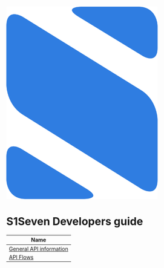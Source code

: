<p align="left">
  <img src="logo.png">
</p>

# S1Seven Developers guide

| Name                      |
| ------------------------- |
| [General API information] |
| [API Flows]               |

[general api information]: ./informations/README.md
[api flows]: ./flows/README.md
